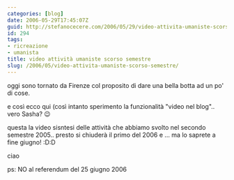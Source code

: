 ```yaml
---
categories: [blog]
date: 2006-05-29T17:45:07Z
guid: http://stefanocecere.com/2006/05/29/video-attivita-umaniste-scorso-semestre/
id: 294
tags:
- ricreazione
- umanista
title: video attività umaniste scorso semestre
slug: /2006/05/video-attivita-umaniste-scorso-semestre/
---
```


oggi sono tornato da Firenze col proposito di dare una bella botta ad un po' di cose.

e così ecco qui (così intanto sperimento la funzionalità "video nel blog".. vero Sasha? 😉

questa la video sisntesi delle attività che abbiamo svolto nel secondo semestre 2005.. presto si chiuderà il primo del 2006 e … ma lo saprete a fine giugno! :D:D

ciao

ps: NO al referendum del 25 giugno 2006